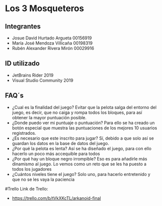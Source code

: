 # Los 3 Mosqueteros

## Integrantes

* Josue David Hurtado Argueta 00156919
* María José Mendoza Villicaña 00198319
* Rubén Alexander Rivera Mirón 00029916


## ID utilizado
* JetBrains Rider 2019
* Visual Studio Community 2019

## FAQ´s

* ¿Cual es la finalidad del juego? Evitar que la pelota salga del entorno del juego, es decir, que no caiga y rompa todos los bloques, para así obtener la mayor puntuación posible.
* ¿Donde puedo ver mi puntuaje o puntuación? Para ello se ha creado un botón especial que muestra las puntuaciones de los mejores 10 usuarios registrados.
* ¿Es necesario que este inscrito para jugar? Sí, debido a que solo así se guardan los datos en la base de datos del juego.
* ¿Por qué la pelota es lenta? Así se ha diseñado el juego, para con ello hacerlo un poco más accequible para todos
* ¿Por qué hay un bloque negro irrompible? Eso es para añadirle más dinamismo al juego. Lo vemos como un reto que se les ha puesto a todos los jugadores
* ¿Cuántos niveles tiene el juego? Solo uno, para hacerlo entretenido y que no se les vaya la paciencia

#Trello
Link de Trello:
* https://trello.com/b/tVkXKcTL/arkanoid-final



